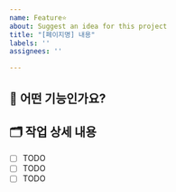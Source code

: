 ```yaml
---
name: Feature⭐️
about: Suggest an idea for this project
title: "[페이지명] 내용"
labels: ''
assignees: ''

---
```


## 🤔 어떤 기능인가요?


## 🗂️ 작업 상세 내용

- [ ] TODO
- [ ] TODO
- [ ] TODO
